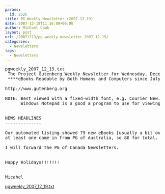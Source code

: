 ```yaml
---
params:
  id: 2526
title: PG Weekly Newsletter (2007-12-19)
date: 2007-12-19T11:18:00+00:00
author: Michael Cook
layout: post
url: /20071219/pg-weekly-newsletter-2007-12-19/
categories:
  - Newsletters
tags:
  - Newsletters
---
```

<pre>pgweekly_2007_12_19.txt
 The Project Gutenberg Weekly Newsletter for Wednesday, December 19, 2007
 ****eBooks Readable by Both Humans and Computers since July 4, 1971****

http://www.gutenberg.org

NOTE: Best viewed with a fixed-width font, e.g. Courier New.
      Windows Notepad is a good a program to use for viewing.


NEWS HEADLINES
--------------

Our automated listing showed 79 new eBooks [usually a bit over] and
at least one came in from PG of Australia, so 80 for total.

I will forward the PG of Canada Newsletters.


Happy Holidays!!!!!!!


Micahel</pre>

<a href="/nl_archives/2007/pgweekly_2007_12_19.txt" target="_blank" rel="nofollow">pgweekly_2007_12_19.txt</a>

